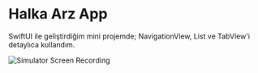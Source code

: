 # Halka Arz App

SwiftUI ile geliştirdiğim mini projemde; NavigationView, List ve TabView'i detaylıca kullandım.

![Simulator Screen Recording](https://user-images.githubusercontent.com/35850792/184662006-78db2501-af7a-4e07-9f8f-d9fcb08e8317.gif)
